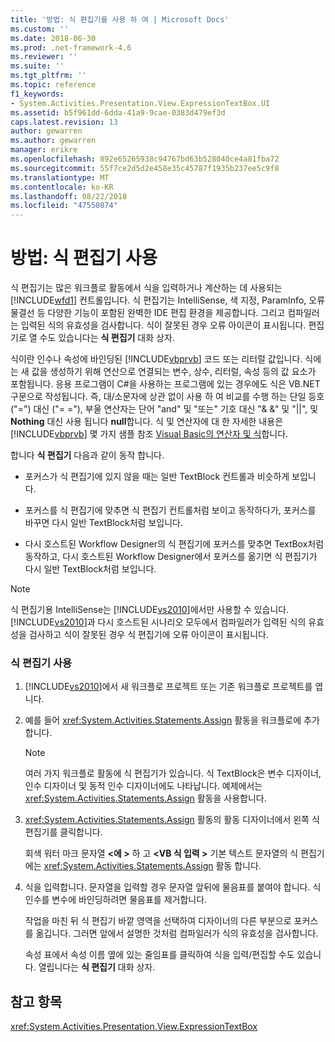 ```yaml
---
title: '방법: 식 편집기를 사용 하 여 | Microsoft Docs'
ms.custom: ''
ms.date: 2018-06-30
ms.prod: .net-framework-4.6
ms.reviewer: ''
ms.suite: ''
ms.tgt_pltfrm: ''
ms.topic: reference
f1_keywords:
- System.Activities.Presentation.View.ExpressionTextBox.UI
ms.assetid: b5f961dd-6dda-41a9-9cae-0383d479ef3d
caps.latest.revision: 13
author: gewarren
ms.author: gewarren
manager: erikre
ms.openlocfilehash: 892e65265938c94767bd63b528040ce4a81fba72
ms.sourcegitcommit: 55f7ce2d5d2e458e35c45787f1935b237ee5c9f8
ms.translationtype: MT
ms.contentlocale: ko-KR
ms.lasthandoff: 08/22/2018
ms.locfileid: "47550874"
---
```

# <a name="how-to-use-the-expression-editor"></a>방법: 식 편집기 사용
식 편집기는 많은 워크플로 활동에서 식을 입력하거나 계산하는 데 사용되는 [!INCLUDE[wfd1](../includes/wfd1-md.md)] 컨트롤입니다. 식 편집기는 IntelliSense, 색 지정, ParamInfo, 오류 물결선 등 다양한 기능이 포함된 완벽한 IDE 편집 환경을 제공합니다. 그리고 컴파일러는 입력된 식의 유효성을 검사합니다. 식이 잘못된 경우 오류 아이콘이 표시됩니다. 편집기로 열 수도 있습니다는 **식 편집기** 대화 상자.  
  
 식이란 인수나 속성에 바인딩된 [!INCLUDE[vbprvb](../includes/vbprvb-md.md)] 코드 또는 리터럴 값입니다. 식에는 새 값을 생성하기 위해 연산으로 연결되는 변수, 상수, 리터럴, 속성 등의 값 요소가 포함됩니다. 응용 프로그램이 C#을 사용하는 프로그램에 있는 경우에도 식은 VB.NET 구문으로 작성됩니다. 즉, 대/소문자에 상관 없이 사용 하 여 비교를 수행 하는 단일 등호 ("=") 대신 ("= ="), 부울 연산자는 단어 "and" 및 "또는" 기호 대신 "& &" 및 "&#124;&#124;", 및 **Nothing**  대신 사용 됩니다 **null**합니다. 식 및 연산자에 대 한 자세한 내용은 [!INCLUDE[vbprvb](../includes/vbprvb-md.md)] 몇 가지 샘플 참조 [Visual Basic의 연산자 및 식](http://go.microsoft.com/fwlink/?LinkId=186818)합니다.  
  
 합니다 **식 편집기** 다음과 같이 동작 합니다.  
  
-   포커스가 식 편집기에 있지 않을 때는 일반 TextBlock 컨트롤과 비슷하게 보입니다.  
  
-   포커스를 식 편집기에 맞추면 식 편집기 컨트롤처럼 보이고 동작하다가, 포커스를 바꾸면 다시 일반 TextBlock처럼 보입니다.  
  
-   다시 호스트된 Workflow Designer의 식 편집기에 포커스를 맞추면 TextBox처럼 동작하고, 다시 호스트된 Workflow Designer에서 포커스를 옮기면 식 편집기가 다시 일반 TextBlock처럼 보입니다.  
  
> [!NOTE]
>  식 편집기용 IntelliSense는 [!INCLUDE[vs2010](../includes/vs2010-md.md)]에서만 사용할 수 있습니다. [!INCLUDE[vs2010](../includes/vs2010-md.md)]과 다시 호스트된 시나리오 모두에서 컴파일러가 입력된 식의 유효성을 검사하고 식이 잘못된 경우 식 편집기에 오류 아이콘이 표시됩니다.  
  
### <a name="using-the-expression-editor"></a>식 편집기 사용  
  
1.  [!INCLUDE[vs2010](../includes/vs2010-md.md)]에서 새 워크플로 프로젝트 또는 기존 워크플로 프로젝트를 엽니다.  
  
2.  예를 들어 <xref:System.Activities.Statements.Assign> 활동을 워크플로에 추가합니다.  
  
    > [!NOTE]
    >  여러 가지 워크플로 활동에 식 편집기가 있습니다. 식 TextBlock은 변수 디자이너, 인수 디자이너 및 동적 인수 디자이너에도 나타납니다. 예제에서는 <xref:System.Activities.Statements.Assign> 활동을 사용합니다.  
  
3.  <xref:System.Activities.Statements.Assign> 활동의 활동 디자이너에서 왼쪽 식 편집기를 클릭합니다.  
  
     회색 워터 마크 문자열  **\<에 >** 하 고  **\<VB 식 입력 >** 기본 텍스트 문자열의 식 편집기에는 <xref:System.Activities.Statements.Assign> 활동 합니다.  
  
4.  식을 입력합니다. 문자열을 입력할 경우 문자열 앞뒤에 물음표를 붙여야 합니다. 식 인수를 변수에 바인딩하려면 물음표를 제거합니다.  
  
     작업을 마친 뒤 식 편집기 바깥 영역을 선택하여 디자이너의 다른 부분으로 포커스를 옮깁니다. 그러면 앞에서 설명한 것처럼 컴파일러가 식의 유효성을 검사합니다.  
  
     속성 표에서 속성 이름 옆에 있는 줄임표를 클릭하여 식을 입력/편집할 수도 있습니다. 열립니다는 **식 편집기** 대화 상자.  
  
## <a name="see-also"></a>참고 항목  
 <xref:System.Activities.Presentation.View.ExpressionTextBox>